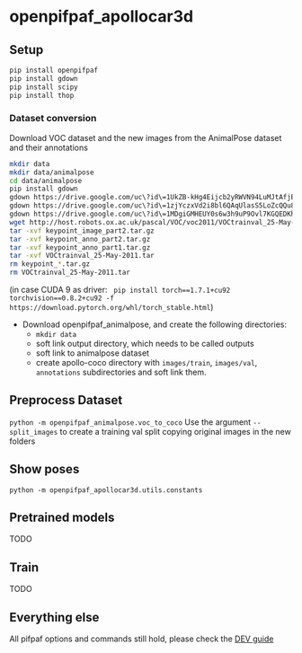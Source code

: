# openpifpaf_apollocar3d


## Setup
```sh
pip install openpifpaf
pip install gdown
pip install scipy
pip install thop
```

### Dataset conversion
Download VOC dataset and the new images from the AnimalPose dataset and their annotations
```sh
mkdir data
mkdir data/animalpose
cd data/animalpose
pip install gdown
gdown https://drive.google.com/uc\?id\=1UkZB-kHg4Eijcb2yRWVN94LuMJtAfjEI
gdown https://drive.google.com/uc\?id\=1zjYczxVd2i8bl6QAqUlasS5LoZcQQu8b
gdown https://drive.google.com/uc\?id\=1MDgiGMHEUY0s6w3h9uP9Ovl7KGQEDKhJ
wget http://host.robots.ox.ac.uk/pascal/VOC/voc2011/VOCtrainval_25-May-2011.tar
tar -xvf keypoint_image_part2.tar.gz
tar -xvf keypoint_anno_part2.tar.gz
tar -xvf keypoint_anno_part1.tar.gz
tar -xvf VOCtrainval_25-May-2011.tar
rm keypoint_*.tar.gz
rm VOCtrainval_25-May-2011.tar
```



(in case CUDA 9 as driver: 
` pip install torch==1.7.1+cu92 torchvision==0.8.2+cu92 -f https://download.pytorch.org/whl/torch_stable.html`)

* Download openpifpaf_animalpose, and create the following directories:
    * `mkdir data`
    * soft link output directory, which needs to be called outputs
    * soft link to animalpose dataset
    * create apollo-coco directory with `images/train`, `images/val`, `annotations` subdirectories and soft link them.

    
    
## Preprocess Dataset
`python -m openpifpaf_animalpose.voc_to_coco`
Use the argument `--split_images` to create a training val split copying original images in the new folders

## Show poses
`python -m openpifpaf_apollocar3d.utils.constants`

## Pretrained models
TODO

## Train
TODO

## Everything else
All pifpaf options and commands still hold, please check the 
[DEV guide](https://vita-epfl.github.io/openpifpaf/dev/intro.html)
